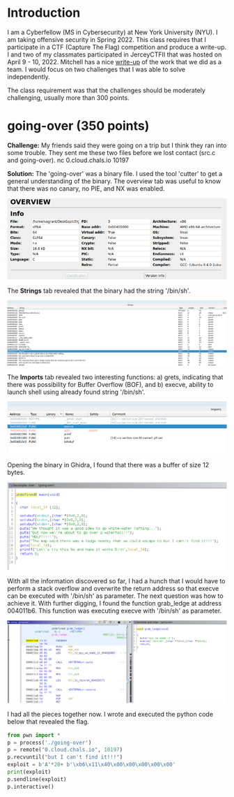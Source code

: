 # Introduction

I am a Cyberfellow (MS in Cybersecurity) at New York University (NYU). I am taking offensive security in Spring 2022. This class requires that I participate in a CTF (Capture The Flag) competition and produce a write-up. I and two of my classmates participated in JerceyCTFII that was hosted on April 9 - 10, 2022. Mitchell has a nice [write-up](https://github.com/Cellolizard/CTF-Writeups/tree/main/jerseyctfII) of the work that we did as a team. I would focus on two challenges that I was able to solve independently.

The class requirement was that the challenges should be moderately challenging, usually more than 300 points.

# going-over (350 points)
**Challenge:** My friends said they were going on a trip but I think they ran into some trouble. They sent me these two files before we lost contact (src.c and going-over). nc 0.cloud.chals.io 10197 

**Solution:** The 'going-over' was a binary file. I used the tool 'cutter' to get a general understanding of the binary. The overview tab was useful to know that there was no canary, no PIE, and NX was enabled.  

![Overview](https://github.com/a759116/CTF-Writeups/blob/main/jerseyctfii/src/go-cutter-overview.png)

The **Strings** tab revealed that the binary had the string '/bin/sh'.  

![Strings](https://github.com/a759116/CTF-Writeups/blob/main/jerseyctfii/src/go-cutter-string.png)

The **Imports** tab revealed two interesting functions: a) grets, indicating that there was possibility for Buffer Overflow (BOF), and b) execve, ability to launch shell using already found string '/bin/sh'. 

![Imports](https://github.com/a759116/CTF-Writeups/blob/main/jerseyctfii/src/go-cutter-imports.png)

Opening the binary in Ghidra, I found that there was a buffer of size 12 bytes.  

![Ghidra main](https://github.com/a759116/CTF-Writeups/blob/main/jerseyctfii/src/go-ghidra-main.png)

With all the information discovered so far, I had a hunch that I would have to perform a stack overflow and overwrite the return address so that execve can be executed with '/bin/sh' as parameter. The next question was how to achieve it. With further digging, I found the function grab_ledge at address 004011b6. This function was executing execve with '/bin/sh' as parameter.  

![grab_ledge](https://github.com/a759116/CTF-Writeups/blob/main/jerseyctfii/src/go-ghidra-ledge.png)

I had all the pieces together now. I wrote and executed the python code below that revealed the flag.

```python
from pwn import *
p = process('./going-over')
p = remote("0.cloud.chals.io", 10197)
p.recvuntil("but I can't find it!!!")
exploit = b'A'*20+ b'\xb6\x11\x40\x00\x00\x00\x00\x00'
print(exploit)
p.sendline(exploit)
p.interactive()
```
